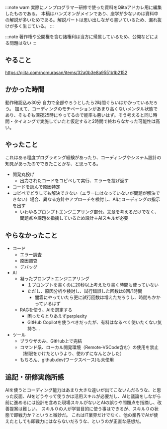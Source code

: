 :::note warn
実際にノンプログラマー研修で使った資料をQiitaアドカレ用に編集したものである。
本稿はハンズオンがメインであり、座学が少ないのは資料中の解説が多いためである。解説パートは思い出しながら書いているため、漏れ抜けが多く生じている。
:::

:::note
著作権や公開権を含む諸権利は当方に帰属しているため、公開などによる問題はない
:::

## やること
https://qiita.com/nomurasan/items/32a0b3e8a9551b1b2152

## かかった時間
動作確認込み30分
自力で全部やろうとしたら2時間ぐらいはかかっているだろう。
加えて、コーディングのモチベーションがあまり高くないメンタル状態であり、そもそも深夜25時にやってるので能率も悪いはず。そう考えると同じ時間・タイミングで実施していたと仮定すると2時間で終わらなかった可能性は高い。

## やったこと
これはある程度プログラミング経験があったり、コーディングやシステム設計の知見があったのでできたことかな、と思ってる。

- 開発丸投げ
  - 出力されたコードをコピペして実行、エラーを投げ返す
- コードを読んで原因特定
- コピペでどうしても解決できない（エラーにはなっていないが問題が解決できない）場合、異なる方針やアプローチを検討し、AIにコーディングの指示を出す
  - いわゆるプロンプトエンジニアリング部分。文章を考えるだけでなく、問題点や課題を指摘しているため設計＋AIスキルが必要

## やらなかったこと
- コード
  - エラー調査
  - 原因調査
  - デバッグ
- AI
  - 凝ったプロンプトエンジニアリング
    - １プロンプトを書くのに20秒以上考えたり書く時間も使っていない
    - ただし、原因分析や検討し、試行錯誤した回数は8回/1時間
      - 闇雲にやっていたら更に試行回数は増えただろうし、時間もかかっているはず
  - RAGを使う、AIを選定する
    - 困ったらとりあえずperplexity
    - GitHub Copilotを使うべきだったが、有料はなるべく使いたくない気持ち…
- ツール
  - ブラウザのみ、GitHub上で完結
  - コマンド系、ローカル開発環境（Remote-VSCode含む）の使用を禁止（制限をかけたというより、使わずになんとかした）
  - もちろん、github.dev(ワークスペース)も未使用

## 追記・研修実施所感
AIを使うとコーディング能力はあまり大きな違いが出てこないんだろうな、と思った反面、AIをどうやって使うかは活用スキルが必要だし、AIと議論をしながら前に進めるには設計を含めた現場スキルがないとAIの誤りや問題点を指摘し、改善提案は難しい。
スキル０の人が学習目的に使う事はできるが、スキル０の状態で即戦力か？というと微妙だ。
これはIT業界だけでなく、他の業界でAIが使えたとしても即戦力にはならないだろうな、というのが正直な感想だ。
